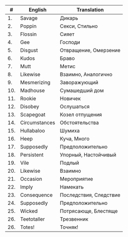 | # | English | Translation |
|---|---|---|
| 1. | Savage | Дикарь |
| 2. | Poppin | Секси, Стильно |
| 3. | Flossin | Сияет |
| 4. | Gee | Господи |
| 5. | Disgust | Отвращение, Омерзение |
| 6. | Kudos | Браво |
| 7. | Mutt | Метис |
| 8. | Likewise | Взаимно, Аналогично |
| 9. | Mesmerizing | Заворажующий |
| 10. | Madhouse | Сумашедший дом |
| 11. | Rookie | Новичек |
| 12. | Disobey | Ослушаться |
| 13. | Scapegoat | Козел отпущения |
| 14. | Circumstances | Обстоятельства |
| 15. | Hullabaloo | Шумиха |
| 16. | Heep | Куча, Много |
| 17. | Supposedly | Предположительно |
| 18. | Persistent | Упорный, Настойчивый |
| 19. | Vile | Подлый |
| 20. | Likewise | Взаимно |
| 21. | Occasion | Мероприятие |
| 22. | Imply | Намекать |
| 23. | Consequence | Последствия, Следствие |
| 24. | Supposedly | Предположительно |
| 25. | Wicked | Потрясающе, Блестяще |
| 26. | Teetotaller | Трезвенник |
| 26. | Totes! | Точняк! |
